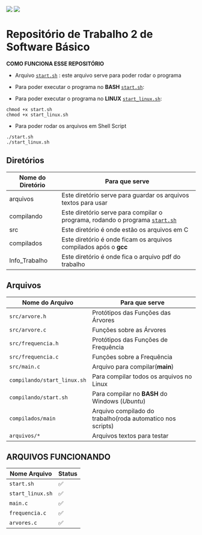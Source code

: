 ![](https://img.shields.io/github/languages/code-size/F4NT0/T2_SB.svg?style=plastic) 
![](https://img.shields.io/github/repo-size/F4NT0/T2_SB.svg?style=plastic)

# Repositório de Trabalho 2 de Software Básico

**COMO FUNCIONA ESSE REPOSITÓRIO**

* Arquivo [`start.sh`]() : este arquivo serve para poder rodar o programa

* Para poder executar o programa no **BASH** [`start.sh`]():
* Para poder executar o programa no **LINUX** [`start_linux.sh`]():

```shell
chmod +x start.sh
chmod +x start_linux.sh
```

* Para poder rodar os arquivos em Shell Script

```shell
./start.sh
./start_linux.sh
```

## Diretórios

Nome do Diretório|Para que serve|
|---|---|
arquivos| Este diretório serve para guardar os arquivos textos para usar
compilando| Este diretório serve para compilar o programa, rodando o programa [`start.sh`]() 
src| Este diretório é onde estão os arquivos em C
compilados| Este diretório é onde ficam os arquivos compilados após o **gcc**
Info_Trabalho| Este diretório é onde fica o arquivo pdf do trabalho

## Arquivos

Nome do Arquivo|Para que serve|
|---|---|
`src/arvore.h` | Protótipos das Funções das Árvores
`src/arvore.c` | Funções sobre as Árvores
`src/frequencia.h` | Protótipos das Funções de Frequência
`src/frequencia.c` | Funções sobre a Frequência
`src/main.c` | Arquivo para compilar(**main**)
`compilando/start_linux.sh` | Para compilar todos os arquivos no Linux
`compilando/start.sh` | Para compilar no **BASH** do Windows (_Ubuntu_)
`compilados/main` | Arquivo compilado do trabalho(roda automatico nos scripts)
`arquivos/*` | Arquivos textos para testar

## ARQUIVOS FUNCIONANDO

Nome Arquivo|Status
|---|---|
`start.sh` | :white_check_mark:
`start_linux.sh`|:white_check_mark:
`main.c`|:white_check_mark:
`frequencia.c`|:white_check_mark:
`arvores.c`|:white_check_mark: 